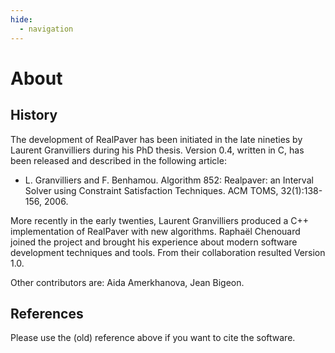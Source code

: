 ```yaml
---
hide:
  - navigation
---
```


# About

## History

The development of RealPaver has been initiated in the late nineties by Laurent Granvilliers during his PhD thesis. Version 0.4, written in C, has been released and described in the following article:

- L. Granvilliers and F. Benhamou. Algorithm 852: Realpaver: an Interval Solver using Constraint Satisfaction Techniques. ACM TOMS, 32(1):138-156, 2006.

More recently in the early twenties, Laurent Granvilliers produced a C++ implementation of RealPaver with new algorithms. Raphaël Chenouard joined the project and brought his experience about modern software development techniques and tools. From their collaboration resulted Version 1.0.

Other contributors are: Aida Amerkhanova, Jean Bigeon.

## References

Please use the (old) reference above if you want to cite the software.
